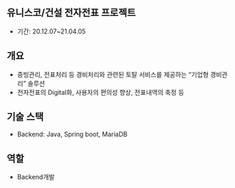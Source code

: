 ## 유니스코/건설 전자전표 프로젝트
- 기간: 20.12.07~21.04.05



## 개요
* 증빙관리, 전표처리 등 경비처리와 관련된 토탈 서비스를 제공하는 “기업형 경비관리” 솔루션
* 전자전표의 Digital화, 사용자의 편의성 향상, 전표내역의 축정 등



## 기술 스택
* Backend: Java, Spring boot, MariaDB



## 역할
* Backend개발
